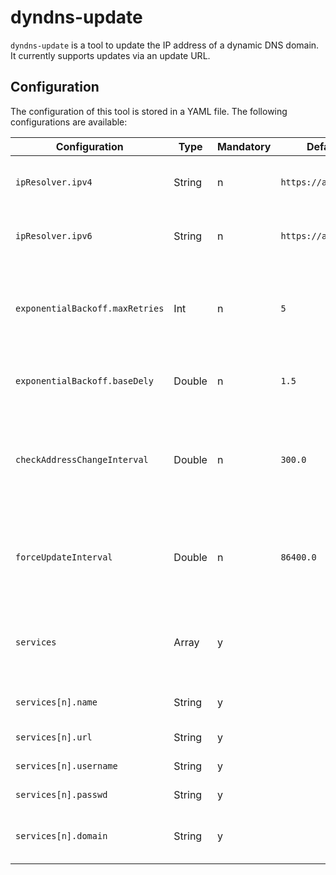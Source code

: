 # dyndns-update

`dyndns-update` is a tool to update the IP address of a dynamic DNS domain. It currently supports updates via an update URL.

## Configuration

The configuration of this tool is stored in a YAML file. The following configurations are available:

| Configuration                            | Type   | Mandatory | Default Value             | Description                                                        |
| ---------------------------------------- | ------ | --------- | ------------------------- | ------------------------------------------------------------------ |
| `ipResolver.ipv4`                        | String | n         | `https://api.ipify.org`   | Service that returns the public IPv4 address.                      |
| `ipResolver.ipv6`                        | String | n         | `https://api64.ipify.org` | Service that returns the public IPv6 address.                      |
| `exponentialBackoff.maxRetries`          | Int    | n         | `5`                       | Maximum retries of the exponential backoff in case of an error.    |
| `exponentialBackoff.baseDely`            | Double | n         | `1.5`                     | The base delay inbetween the retries.                              |
| `checkAddressChangeInterval`             | Double | n         | `300.0`                   | Interval at which the IP addresses are checked and set in seconds. |
| `forceUpdateInterval`                    | Double | n         | `86400.0`                 | Intervakl at which the IP addresses are forced to be updated.      |
| `services`                               | Array  | y         |                           | The dynamic DNS services that shall be updated.                    |
| `services[n].name`                       | String | y         |                           | The name of the service.                                           |
| `services[n].url`                        | String | y         |                           | The update URL.                                                    |
| `services[n].username`                   | String | y         |                           | The username.                                                      |
| `services[n].passwd`                     | String | y         |                           | The password.                                                      |
| `services[n].domain`                     | String | y         |                           | The dynamic DNS domain.                                            |
